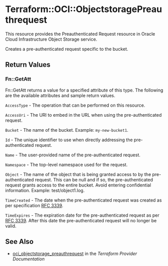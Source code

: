 # Terraform::OCI::ObjectstoragePreauthrequest

This resource provides the Preauthenticated Request resource in Oracle Cloud Infrastructure Object Storage service.

Creates a pre-authenticated request specific to the bucket.

## Return Values

### Fn::GetAtt

Fn::GetAtt returns a value for a specified attribute of this type. The following are the available attributes and sample return values.

`AccessType` - The operation that can be performed on this resource.

`AccessUri` - The URI to embed in the URL when using the pre-authenticated request.

`Bucket` - The name of the bucket.  Example: `my-new-bucket1`.

`Id` - The unique identifier to use when directly addressing the pre-authenticated request.

`Name` - The user-provided name of the pre-authenticated request.

`Namespace` - The top-level namespace used for the request.

`Object` - The name of the object that is being granted access to by the pre-authenticated request. This can be null and if so, the pre-authenticated request grants access to the entire bucket. Avoid entering confidential information. Example: test/object1.log.

`TimeCreated` - The date when the pre-authenticated request was created as per specification [RFC 3339](https://tools.ietf.org/rfc/rfc3339).

`TimeExpires` - The expiration date for the pre-authenticated request as per [RFC 3339](https://tools.ietf.org/rfc/rfc3339). After this date the pre-authenticated request will no longer be valid.

## See Also

* [oci_objectstorage_preauthrequest](https://www.terraform.io/docs/providers/oci/r/objectstorage_preauthrequest.html) in the _Terraform Provider Documentation_